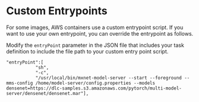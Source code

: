 # Custom Entrypoints<a name="deep-learning-containers-ecs-tutorials-custom-entry"></a>

For some images, AWS containers use a custom entrypoint script\. If you want to use your own entrypoint, you can override the entrypoint as follows\. 

Modify the `entryPoint` parameter in the JSON file that includes your task definition to include the file path to your custom entry point script\.

```
"entryPoint":[
           "sh",
           "-c",
           "/usr/local/bin/mxnet-model-server --start --foreground --mms-config /home/model-server/config.properties --models densenet=https://dlc-samples.s3.amazonaws.com/pytorch/multi-model-server/densenet/densenet.mar"],
```